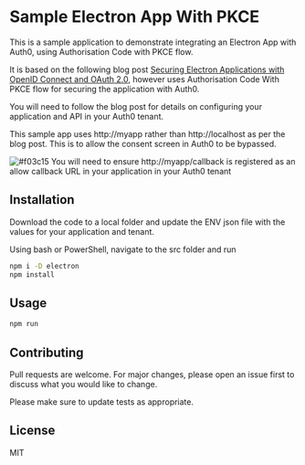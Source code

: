 # Sample Electron App With PKCE

This is a sample application to demonstrate integrating an Electron App with Auth0, using Authorisation Code with PKCE flow. 

It is based on the following blog post [Securing Electron Applications with OpenID Connect and OAuth 2.0](https://auth0.com/blog/securing-electron-applications-with-openid-connect-and-oauth-2/), however uses Authorisation Code With PKCE flow for securing the application with Auth0.

You will need to follow the blog post for details on configuring your application and API in your Auth0 tenant.

This sample app uses http://myapp rather than http://localhost as per the blog post. This is to allow the consent screen in Auth0 to be bypassed.

![#f03c15](https://via.placeholder.com/15/f03c15/000000?text=+) You will need to ensure http://myapp/callback is registered as an allow callback URL in your application in your Auth0 tenant

## Installation

Download the code to a local folder and update the ENV json file with the values for your application and tenant.

Using bash or PowerShell, navigate to the src folder and run

```bash
npm i -D electron
npm install
```

## Usage

```bash
npm run
```

## Contributing
Pull requests are welcome. For major changes, please open an issue first to discuss what you would like to change.

Please make sure to update tests as appropriate.

## License
MIT
